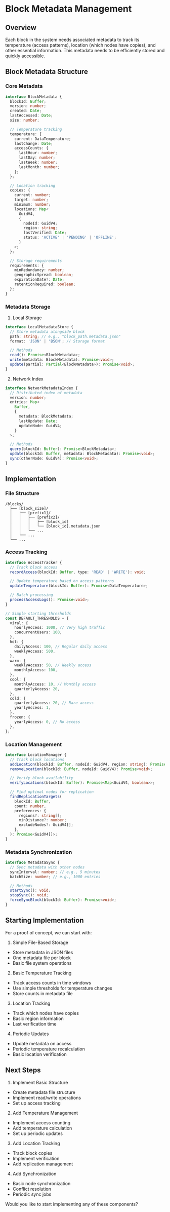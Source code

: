 # Block Metadata Management

## Overview

Each block in the system needs associated metadata to track its temperature (access patterns), location (which nodes have copies), and other essential information. This metadata needs to be efficiently stored and quickly accessible.

## Block Metadata Structure

### Core Metadata

```typescript
interface BlockMetadata {
  blockId: Buffer;
  version: number;
  created: Date;
  lastAccessed: Date;
  size: number;

  // Temperature tracking
  temperature: {
    current: DataTemperature;
    lastChange: Date;
    accessCounts: {
      lastHour: number;
      lastDay: number;
      lastWeek: number;
      lastMonth: number;
    };
  };

  // Location tracking
  copies: {
    current: number;
    target: number;
    minimum: number;
    locations: Map<
      GuidV4,
      {
        nodeId: GuidV4;
        region: string;
        lastVerified: Date;
        status: 'ACTIVE' | 'PENDING' | 'OFFLINE';
      }
    >;
  };

  // Storage requirements
  requirements: {
    minRedundancy: number;
    geographicSpread: boolean;
    expirationDate?: Date;
    retentionRequired: boolean;
  };
}
```

### Metadata Storage

1. Local Storage

```typescript
interface LocalMetadataStore {
  // Store metadata alongside block
  path: string; // e.g., "block_path.metadata.json"
  format: 'JSON' | 'BSON'; // Storage format

  // Methods
  read(): Promise<BlockMetadata>;
  write(metadata: BlockMetadata): Promise<void>;
  update(partial: Partial<BlockMetadata>): Promise<void>;
}
```

2. Network Index

```typescript
interface NetworkMetadataIndex {
  // Distributed index of metadata
  version: number;
  entries: Map<
    Buffer,
    {
      metadata: BlockMetadata;
      lastUpdate: Date;
      updateNode: GuidV4;
    }
  >;

  // Methods
  query(blockId: Buffer): Promise<BlockMetadata>;
  update(blockId: Buffer, metadata: BlockMetadata): Promise<void>;
  sync(otherNode: GuidV4): Promise<void>;
}
```

## Implementation

### File Structure

```
/blocks/
  ├── [block_size]/
  │   ├── [prefix1]/
  │   │   ├── [prefix2]/
  │   │   │   ├── [block_id]
  │   │   │   └── [block_id].metadata.json
  │   │   └── ...
  │   └── ...
  └── ...
```

### Access Tracking

```typescript
interface AccessTracker {
  // Track block access
  recordAccess(blockId: Buffer, type: 'READ' | 'WRITE'): void;

  // Update temperature based on access patterns
  updateTemperature(blockId: Buffer): Promise<DataTemperature>;

  // Batch processing
  processAccessLogs(): Promise<void>;
}

// Simple starting thresholds
const DEFAULT_THRESHOLDS = {
  viral: {
    hourlyAccess: 1000, // Very high traffic
    concurrentUsers: 100,
  },
  hot: {
    dailyAccess: 100, // Regular daily access
    weeklyAccess: 500,
  },
  warm: {
    weeklyAccess: 50, // Weekly access
    monthlyAccess: 100,
  },
  cool: {
    monthlyAccess: 10, // Monthly access
    quarterlyAccess: 20,
  },
  cold: {
    quarterlyAccess: 20, // Rare access
    yearlyAccess: 1,
  },
  frozen: {
    yearlyAccess: 0, // No access
  },
};
```

### Location Management

```typescript
interface LocationManager {
  // Track block locations
  addLocation(blockId: Buffer, nodeId: GuidV4, region: string): Promise<void>;
  removeLocation(blockId: Buffer, nodeId: GuidV4): Promise<void>;

  // Verify block availability
  verifyLocations(blockId: Buffer): Promise<Map<GuidV4, boolean>>;

  // Find optimal nodes for replication
  findReplicationTargets(
    blockId: Buffer,
    count: number,
    preferences: {
      regions?: string[];
      minDistance?: number;
      excludeNodes?: GuidV4[];
    },
  ): Promise<GuidV4[]>;
}
```

### Metadata Synchronization

```typescript
interface MetadataSync {
  // Sync metadata with other nodes
  syncInterval: number; // e.g., 5 minutes
  batchSize: number; // e.g., 1000 entries

  // Methods
  startSync(): void;
  stopSync(): void;
  forceSyncBlock(blockId: Buffer): Promise<void>;
}
```

## Starting Implementation

For a proof of concept, we can start with:

1. Simple File-Based Storage

- Store metadata in JSON files
- One metadata file per block
- Basic file system operations

2. Basic Temperature Tracking

- Track access counts in time windows
- Use simple thresholds for temperature changes
- Store counts in metadata file

3. Location Tracking

- Track which nodes have copies
- Basic region information
- Last verification time

4. Periodic Updates

- Update metadata on access
- Periodic temperature recalculation
- Basic location verification

## Next Steps

1. Implement Basic Structure

- Create metadata file structure
- Implement read/write operations
- Set up access tracking

2. Add Temperature Management

- Implement access counting
- Add temperature calculation
- Set up periodic updates

3. Add Location Tracking

- Track block copies
- Implement verification
- Add replication management

4. Add Synchronization

- Basic node synchronization
- Conflict resolution
- Periodic sync jobs

Would you like to start implementing any of these components?
